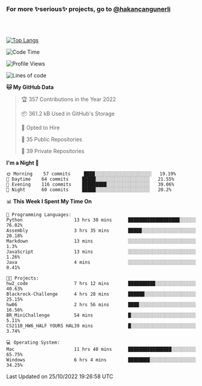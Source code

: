 ### For more ✨serious✨ projects, go to [@hakancangunerli](https://github.com/hakancangunerli)

<br>
<br>



[![Top Langs](https://github-readme-stats.vercel.app/api/top-langs/?username=63616e&layout=compact&hide=tex,html,shell,assembly,C&langs_count=6&exclude_repo=2015-csharp)](https://github.com/anuraghazra/github-readme-stats)


<!--START_SECTION:waka-->
![Code Time](http://img.shields.io/badge/Code%20Time-266%20hrs%2055%20mins-blue)

![Profile Views](http://img.shields.io/badge/Profile%20Views-1-blue)

![Lines of code](https://img.shields.io/badge/From%20Hello%20World%20I%27ve%20Written-1%20Million%20lines%20of%20code-blue)

**🐱 My GitHub Data** 

> 🏆 357 Contributions in the Year 2022
 > 
> 📦 361.2 kB Used in GitHub's Storage 
 > 
> 💼 Opted to Hire
 > 
> 📜 35 Public Repositories 
 > 
> 🔑 39 Private Repositories  
 > 
**I'm a Night 🦉** 

```text
🌞 Morning    57 commits     ████░░░░░░░░░░░░░░░░░░░░░   19.19% 
🌆 Daytime    64 commits     █████░░░░░░░░░░░░░░░░░░░░   21.55% 
🌃 Evening    116 commits    █████████░░░░░░░░░░░░░░░░   39.06% 
🌙 Night      60 commits     █████░░░░░░░░░░░░░░░░░░░░   20.2%

```


📊 **This Week I Spent My Time On** 

```text
💬 Programming Languages: 
Python                   13 hrs 30 mins      ███████████████████░░░░░░   76.02% 
Assembly                 3 hrs 35 mins       █████░░░░░░░░░░░░░░░░░░░░   20.18% 
Markdown                 13 mins             ░░░░░░░░░░░░░░░░░░░░░░░░░   1.3% 
JavaScript               13 mins             ░░░░░░░░░░░░░░░░░░░░░░░░░   1.26% 
Java                     4 mins              ░░░░░░░░░░░░░░░░░░░░░░░░░   0.41%

🐱‍💻 Projects: 
hw2_code                 7 hrs 12 mins       ██████████░░░░░░░░░░░░░░░   40.63% 
Blackrock-Challenge      4 hrs 28 mins       ██████░░░░░░░░░░░░░░░░░░░   25.15% 
hw06                     2 hrs 56 mins       ████░░░░░░░░░░░░░░░░░░░░░   16.56% 
BR_MiniChallenge         54 mins             █░░░░░░░░░░░░░░░░░░░░░░░░   5.11% 
CS2110_HW6_HALF YOURS HAL39 mins             █░░░░░░░░░░░░░░░░░░░░░░░░   3.74%

💻 Operating System: 
Mac                      11 hrs 40 mins      ████████████████░░░░░░░░░   65.75% 
Windows                  6 hrs 4 mins        ████████░░░░░░░░░░░░░░░░░   34.25%

```


 Last Updated on 25/10/2022 19:26:58 UTC
<!--END_SECTION:waka-->


